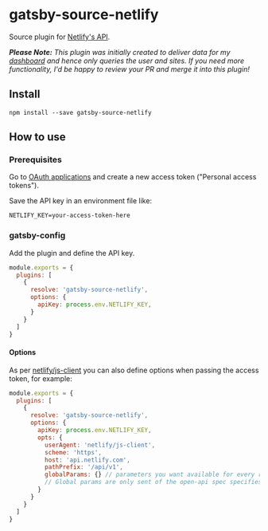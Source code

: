 # gatsby-source-netlify

Source plugin for [Netlify's API](https://www.netlify.com/docs/api/).

_**Please Note:** This plugin was initially created to deliver data for my [dashboard](https://status.lekoarts.de/) and hence only queries the user and sites. If you need more functionality, I'd be happy to review your PR and merge it into this plugin!_

## Install

```shell
npm install --save gatsby-source-netlify
```

## How to use

### Prerequisites

Go to [OAuth applications](https://app.netlify.com/account/applications) and create a new access token ("Personal access tokens").

Save the API key in an environment file like:

```
NETLIFY_KEY=your-access-token-here
```

### gatsby-config

Add the plugin and define the API key.

```js
module.exports = {
  plugins: [
    {
      resolve: 'gatsby-source-netlify',
      options: {
        apiKey: process.env.NETLIFY_KEY,
      }
    }
  ]
}
```

#### Options

As per [netlify/js-client](https://github.com/netlify/js-client#api) you can also define options when passing the access token, for example:

```js
module.exports = {
  plugins: [
    {
      resolve: 'gatsby-source-netlify',
      options: {
        apiKey: process.env.NETLIFY_KEY,
        opts: {
          userAgent: 'netlify/js-client',
          scheme: 'https',
          host: 'api.netlify.com',
          pathPrefix: '/api/v1',
          globalParams: {} // parameters you want available for every request.
          // Global params are only sent of the open-api spec specifies the provided params.
        }
      }
    }
  ]
}
```
